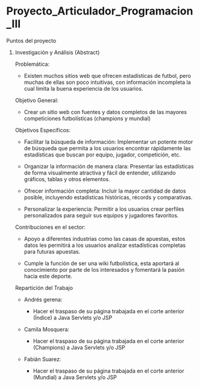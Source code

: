 # Proyecto_Articulador_Programacion_III

Puntos del proyecto

1. Investigación y Análisis (Abstract)

	Problemática: 
		
	- Existen muchos sitios web que ofrecen estadísticas de futbol, pero muchas de ellas son poco intuitivas, con información incompleta la cual limita la buena experiencia de los usuarios.

	Objetivo General:
		
	- Crear un sitio web con fuentes y datos completos de las mayores competiciones futbolísticas (champions y mundial)


	Objetivos Específicos:
		
	* Facilitar la búsqueda de información: Implementar un potente motor de búsqueda que permita a los usuarios encontrar rápidamente las estadísticas que buscan por equipo, jugador, competición, etc.
			
	* Organizar la información de manera clara: Presentar las estadísticas de forma visualmente atractiva y fácil de entender, utilizando gráficos, tablas y otros elementos.
			
	* Ofrecer información completa: Incluir la mayor cantidad de datos posible, incluyendo estadísticas históricas, récords y comparativas.
			
	* Personalizar la experiencia: Permitir a los usuarios crear perfiles personalizados para seguir sus equipos y jugadores favoritos.

	Contribuciones en el sector:
		
	- Apoyo a diferentes industrias como las casas de apuestas, estos datos les permitirá a los usuarios analizar estadísticas completas para futuras apuestas.
			
	- Cumple la función de ser una wiki futbolística, esta aportará al conocimiento por parte de los interesados y fomentará la pasión hacia este deporte.
	
 	Repartición del Trabajo

	- Andrés gerena: 
		- Hacer el traspaso de su página trabajada en el corte anterior (Índice) a Java Servlets y/o JSP


	- Camila Mosquera: 
		- Hacer el traspaso de su página trabajada en el corte anterior (Champions) a Java Servlets y/o JSP


	- Fabián Suarez:
		- Hacer el traspaso de su página trabajada en el corte anterior (Mundial) a Java Servlets y/o JSP
